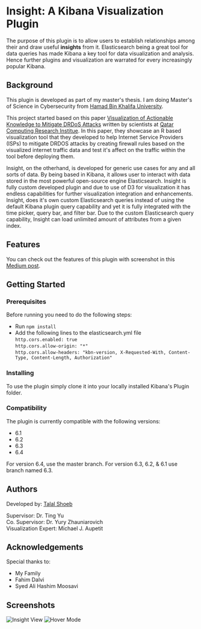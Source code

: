# Insight: A Kibana Visualization Plugin
The purpose of this plugin is to allow users to establish relationships among their and draw useful **insights** from it. Elasticsearch being a great tool for data queries has made Kibana a key tool for data visualization and analysis. Hence further plugins and visualization are warrated for every increasingly popular Kibana.

## Background
This plugin is developed as part of my master's thesis. I am doing Master's of Science in Cybersecurity from [Hamad Bin Khalifa University](https://hbku.edu.qa/).

This project started based on this paper [Visualization of Actionable Knowledge to Mitigate DRDoS Attacks](https://ieeexplore.ieee.org/abstract/document/7739577/) written by scientists at [Qatar Computing Research Institue](https://www.qcri.org/). In this paper, they showcase an R based visualization tool that they developed to help Internet Service Providers (ISPs) to mitigate DRDOS attacks by creating firewall rules based on the visualized internet traffic data and test it's affect on the traffic within the tool before deploying them.

Insight, on the otherhand, is developed for generic use cases for any and all sorts of data. By being based in Kibana, it allows user to interact with data stored in the most powerful open-source engine Elasticsearch. Insight is fully custom developed plugin and due to use of D3 for visualization it has endless capabilities for further visualization integration and enhancements. Insight, does it's own custom Elasticsearch queries instead of using the default Kibana plugin query capability and yet it is fully integrated with the time picker, query bar, and filter bar. Due to the custom Elasticsearch query capability, Insight can load unlimited amount of attributes from a given index.

## Features

You can check out the features of this plugin with screenshot in this [Medium post](https://medium.com/@talal.shoeb1/insight-a-kibana-visualization-plugin-ff58f816cba6).


## Getting Started

### Prerequisites
Before running you need to do the following steps:
- Run ```npm install```
- Add the following lines to the elasticsearch.yml file<br />
```http.cors.enabled: true```<br />
```http.cors.allow-origin: "*"```<br />
```http.cors.allow-headers: "kbn-version, X-Requested-With, Content-Type, Content-Length, Authorization"```

### Installing
To use the plugin simply clone it into your locally installed Kibana's Plugin folder.

### Compatibility

The plugin is currently compatible with the following versions:
- 6.1
- 6.2
- 6.3
- 6.4

For version 6.4, use the master branch. For version 6.3, 6.2, & 6.1 use branch named 6.3.

## Authors

Developed by: [Talal Shoeb](https://www.linkedin.com/in/talal-shoeb/)

Supervisor: Dr. Ting Yu<br />
Co. Supervisor: Dr. Yury Zhauniarovich<br />
Visualization Expert: Michael J. Aupetit

## Acknowledgements
Special thanks to:

* My Family
* Fahim Dalvi
* Syed Ali Hashim Moosavi

## Screenshots

![Insight View](https://github.com/tshoeb/Insight/blob/master/screenshots/insight_1.png)
![Hover Mode](https://github.com/tshoeb/Insight/blob/master/screenshots/insight_2.png)